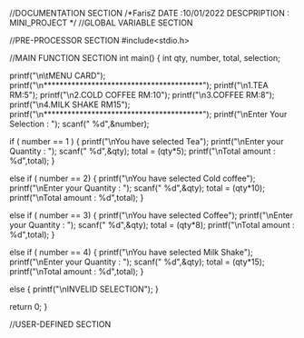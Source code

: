 //DOCUMENTATION SECTION
/*FarisZ
DATE :10/01/2022
DESCPRIPTION : MINI_PROJECT
*/
//GLOBAL VARIABLE SECTION

//PRE-PROCESSOR SECTION
#include<stdio.h>

//MAIN FUNCTION SECTION
int main()
{
  int qty, number, total, selection;
 
  printf("\n\tMENU CARD");
  printf("\n****************************************");
  printf("\n1.TEA           RM:5");
  printf("\n2.COLD COFFEE   RM:10");
  printf("\n3.COFFEE        RM:8");
  printf("\n4.MILK SHAKE    RM15");
  printf("\n****************************************");
  printf("\nEnter Your Selection : ");
  scanf(" %d",&number);

 

  if ( number == 1 )
  {
    printf("\nYou have selected Tea");
    printf("\nEnter your Quantity : ");
    scanf(" %d",&qty);
    total = (qty*5);
    printf("\nTotal amount : %d",total);
  }

  else if ( number == 2)
  {
    printf("\nYou have selected Cold coffee");
    printf("\nEnter your Quantity : ");
    scanf(" %d",&qty);
    total = (qty*10);
    printf("\nTotal amount : %d",total);
  }

  else if ( number == 3)
  {
    printf("\nYou have selected Coffee");
    printf("\nEnter your Quantity : ");
    scanf(" %d",&qty);
    total = (qty*8);
    printf("\nTotal amount : %d",total);
  }

  else if ( number == 4)
  {
    printf("\nYou have selected Milk Shake");
    printf("\nEnter your Quantity : ");
    scanf(" %d",&qty);
    total = (qty*15);
    printf("\nTotal amount : %d",total);
  }

  else
  {
    printf("\nINVELID SELECTION");
  }

 
  return 0;
}

//USER-DEFINED SECTION